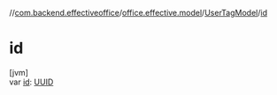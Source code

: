 //[com.backend.effectiveoffice](../../../index.md)/[office.effective.model](../index.md)/[UserTagModel](index.md)/[id](id.md)

# id

[jvm]\
var [id](id.md): [UUID](https://docs.oracle.com/javase/8/docs/api/java/util/UUID.html)
